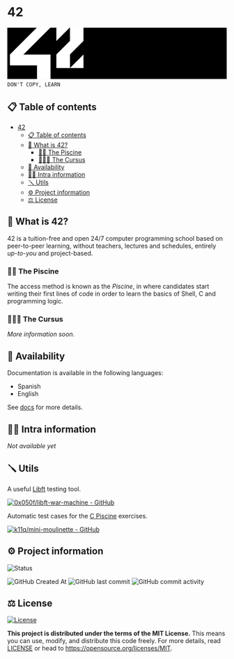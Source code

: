 # 42
[![42 Banner](./img/42-banner.jpg)](https://www.42network.org/)
`DON'T COPY, LEARN`

## 📋 Table of contents
- [42](#42)
	- [📋 Table of contents](#-table-of-contents)
	- [🤔 What is 42?](#-what-is-42)
		- [🏊🏻 The Piscine](#-the-piscine)
		- [🧑🏻‍💻 The Cursus](#-the-cursus)
	- [💬 Availability](#-availability)
	- [🧑🏻 Intra information](#-intra-information)
	- [🪛 Utils](#-utils)
	- [⚙️ Project information](#️-project-information)
	- [⚖️ License](#️-license)

## 🤔 What is 42?
42 is a tuition-free and open 24/7 computer programming school based on peer-to-peer learning, without teachers, lectures and schedules, entirely *up-to-you* and project-based.

### 🏊🏻 The Piscine
The access method is known as the *Piscine*, in where candidates start writing their first lines of code in order to learn the basics of Shell, C and programming logic.

<!-- This repository contains my solutions to the problems found throughout the *Piscine* taken from 1st to 26th of July in Madrid ([learn more here](https://www.42madrid.com/)). -->

### 🧑🏻‍💻 The Cursus
*More information soon.*

## 💬 Availability
Documentation is available in the following languages:
- Spanish
- English

See [docs](docs) for more details.

## 🧑🏻 Intra information
*Not available yet*

## 🪛 Utils
A useful [Libft](src/42%20Cursus/Libft/) testing tool.

[![0x050f/libft-war-machine - GitHub](https://gh-card.dev/repos/0x050f/libft-war-machine.svg?fullname=)](https://github.com/0x050f/libft-war-machine)

Automatic test cases for the [C Piscine](src/C%20Piscine/) exercises.

[![k11q/mini-moulinette - GitHub](https://gh-card.dev/repos/k11q/mini-moulinette.svg?fullname=)](https://github.com/k11q/mini-moulinette)

## ⚙️ Project information
![Status](https://img.shields.io/badge/Status-Active-green?style=for-the-badge&labelColor=black)

![GitHub Created At](https://img.shields.io/github/created-at/sdevsantiago/42?style=for-the-badge&labelColor=black)
![GitHub last commit](https://img.shields.io/github/last-commit/sdevsantiago/42?display_timestamp=committer&style=for-the-badge&labelColor=black)
![GitHub commit activity](https://img.shields.io/github/commit-activity/w/sdevsantiago/42?style=for-the-badge&labelColor=black)

## ⚖️ License
[![License](https://img.shields.io/github/license/sdevsantiago/42?style=for-the-badge&labelColor=black&color=red)](LICENSE)

**This project is distributed under the terms of the MIT License.** This means you can use, modify, and distribute this code freely. For more details, read [LICENSE](LICENSE) or head to https://opensource.org/licenses/MIT.
